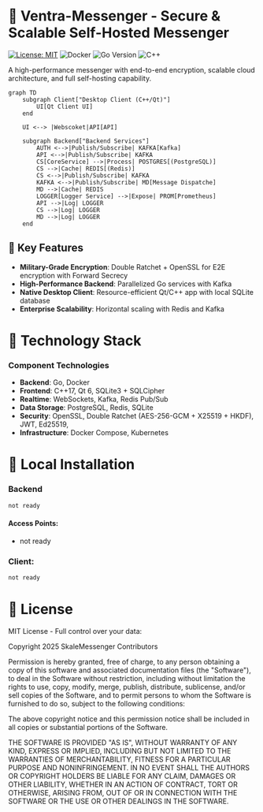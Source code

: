 # 🔐 Ventra-Messenger - Secure & Scalable Self-Hosted Messenger  

[![License: MIT](https://img.shields.io/badge/License-MIT-blue.svg)](https://opensource.org/licenses/MIT)
![Docker](https://img.shields.io/badge/docker-ready-success)
![Go Version](https://img.shields.io/badge/go-1.20%2B-blue)
![C++](https://img.shields.io/badge/C%2B%2B-17%2B-orange)

A high-performance messenger with end-to-end encryption, scalable cloud architecture, and full self-hosting capability.

```mermaid
graph TD
    subgraph Client["Desktop Client (C++/Qt)"]
        UI[Qt Client UI]
    end
    
    UI <--> |Webscoket|API[API]
    
    subgraph Backend["Backend Services"]
        AUTH <-->|Publish/Subscribe| KAFKA[Kafka]
        API <-->|Publish/Subscribe| KAFKA
        CS[CoreService] -->|Process| POSTGRES[(PostgreSQL)]
        CS -->|Cache| REDIS[(Redis)]
        CS <-->|Publish/Subscribe| KAFKA
        KAFKA <-->|Publish/Subscribe| MD[Message Dispatche]
        MD -->|Cache| REDIS
        LOGGER[Logger Service] -->|Expose| PROM[Prometheus]
        API -->|Log| LOGGER
        CS -->|Log| LOGGER
        MD -->|Log| LOGGER
    end
```

## 🌟 Key Features
- **Military-Grade Encryption**: Double Ratchet + OpenSSL for E2E encryption with Forward Secrecy
- **High-Performance Backend**: Parallelized Go services with Kafka
- **Native Desktop Client**: Resource-efficient Qt/C++ app with local SQLite database
- **Enterprise Scalability**: Horizontal scaling with Redis and Kafka

# 🧱 Technology Stack
### Component	Technologies
- **Backend**:	Go, Docker
- **Frontend**:	C++17, Qt 6, SQLite3 + SQLCipher
- **Realtime**:	WebSockets, Kafka, Redis Pub/Sub
- **Data Storage**:	PostgreSQL, Redis, SQLite
- **Security**:	OpenSSL, Double Ratchet (AES-256-GCM + X25519 + HKDF), JWT, Ed25519,
- **Infrastructure**:	Docker Compose, Kubernetes

# 🚀 Local Installation
### Backend
```bash
not ready
``` 

#### Access Points:
- not ready

### Client:
```bash
not ready
```

# 📄 License
MIT License - Full control over your data:

Copyright 2025 SkaleMessenger Contributors

Permission is hereby granted, free of charge, to any person obtaining a copy
of this software and associated documentation files (the "Software"), to deal
in the Software without restriction, including without limitation the rights
to use, copy, modify, merge, publish, distribute, sublicense, and/or sell
copies of the Software, and to permit persons to whom the Software is
furnished to do so, subject to the following conditions:

The above copyright notice and this permission notice shall be included in all
copies or substantial portions of the Software.

THE SOFTWARE IS PROVIDED "AS IS", WITHOUT WARRANTY OF ANY KIND, EXPRESS OR
IMPLIED, INCLUDING BUT NOT LIMITED TO THE WARRANTIES OF MERCHANTABILITY,
FITNESS FOR A PARTICULAR PURPOSE AND NONINFRINGEMENT. IN NO EVENT SHALL THE
AUTHORS OR COPYRIGHT HOLDERS BE LIABLE FOR ANY CLAIM, DAMAGES OR OTHER
LIABILITY, WHETHER IN AN ACTION OF CONTRACT, TORT OR OTHERWISE, ARISING FROM,
OUT OF OR IN CONNECTION WITH THE SOFTWARE OR THE USE OR OTHER DEALINGS IN THE
SOFTWARE.
